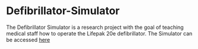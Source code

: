 # Defibrillator-Simulator

The Defibrillator Simulator is a research project with the goal of teaching medical staff how to operate the Lifepak 20e defibrillator.
The Simulator can be accessed [here](http://joshferge.github.com/Defibrillator-Simulator)
